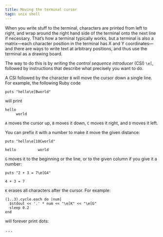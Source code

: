 ```yaml
---
title: Moving the terminal cursor
tags: unix shell
---
```


When you write stuff to the terminal, characters are printed from left to right, and wrap around the right hand side of the terminal onto the next line if necessary. That’s how a terminal typically works, but a terminal is also a matrix—each character position in the terminal has X and Y coordinates—and there are ways to write text at arbitrary positions, and thus use the terminal as a drawing board.

The way to do this is by writing the _control sequence introducer_ (CSI) `\e[`, followed by instructions that describe what precisely you want to do.

A CSI followed by the character `B` will move the cursor down a single line. For example, the following Ruby code

```
puts "hello\e[Bworld"
```

will print

```
hello
     world
```

`A` moves the cursor up, `B` moves it down, `C` moves it right, and `D` moves it left.

You can prefix it with a number to make it move the given distance:

```
puts "hello\e[10Cworld"
```

```
hello          world
```

`G` moves it to the beginning or the line, or to the given column if you give it a number:

```
puts "2 + 3 = 7\e[G4"
```

```
4 + 3 = 7
```

`K` erases all characters after the cursor. For example:

```
(1..3).cycle.each do |num|
  $stdout << '.' * num << "\e[K" << "\e[G"
  sleep 0.2
end
```

will forever print dots:

<pre><span class="blink-1">.</span><span class="blink-2">.</span><span class="blink-3">.</span></pre>
